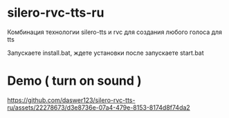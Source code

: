 # silero-rvc-tts-ru
Комбинация технологии silero-tts и rvc для создания любого голоса для tts

Запускаете install.bat, ждете установки
после запускаете start.bat

# Demo ( turn on sound )

https://github.com/daswer123/silero-rvc-tts-ru/assets/22278673/d3e8736e-07a4-479e-8153-8174d8f74da2

